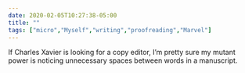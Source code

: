 ```yaml
---
date: 2020-02-05T10:27:38-05:00
title: ""
tags: ["micro","Myself","writing","proofreading","Marvel"]
---
```

If Charles Xavier is looking for a copy editor, I’m pretty sure my mutant power is noticing unnecessary spaces between words in a manuscript.
